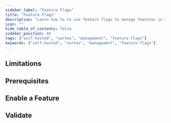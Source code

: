 ```yaml
---
sidebar_label: "Feature Flags"
title: "Feature Flags"
description: "Learn how to to use feature flags to manage features in self-hosted Palette VerteX"
icon: ""
hide_table_of_contents: false
sidebar_position: 80
tags: ["self-hosted", "vertex", "management", "feature-flags"]
keywords: ["self-hosted", "vertex", "management", "feature-flags"]
---
```


<PartialsComponent category="self-hosted" name="feature-flags-intro" edition="vertex" />

## Limitations

<PartialsComponent category="self-hosted" name="feature-flags-limitations" />

## Prerequisites

<PartialsComponent category="self-hosted" name="feature-flags-prerequisites" edition="vertex" />

## Enable a Feature

<PartialsComponent category="self-hosted" name="feature-flags-enablement" edition="vertex" />

## Validate

<PartialsComponent category="self-hosted" name="feature-flags-validate" />
